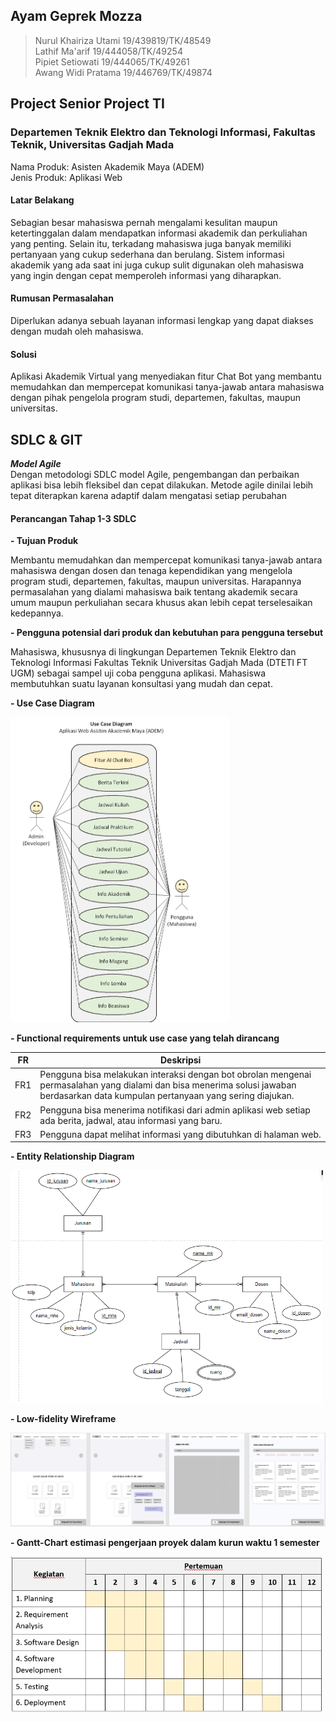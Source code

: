 ## Ayam Geprek Mozza

> Nurul Khairiza Utami  19/439819/TK/48549
> <br>
> Lathif Ma'arif        19/444058/TK/49254
> <br>
> Pipiet Setiowati      19/444065/TK/49261
> <br>
> Awang Widi Pratama    19/446769/TK/49874

## Project Senior Project TI

### Departemen Teknik Elektro dan Teknologi Informasi, Fakultas Teknik, Universitas Gadjah Mada

Nama Produk: Asisten Akademik Maya (ADEM)
<br>
Jenis Produk: Aplikasi Web

#### Latar Belakang

Sebagian besar mahasiswa pernah mengalami kesulitan maupun ketertinggalan dalam mendapatkan informasi akademik dan perkuliahan yang penting. Selain itu, terkadang mahasiswa juga banyak memiliki pertanyaan yang cukup sederhana dan berulang. Sistem informasi akademik yang ada saat ini juga cukup sulit digunakan oleh mahasiswa yang ingin dengan cepat memperoleh informasi yang diharapkan.

#### Rumusan Permasalahan

Diperlukan adanya sebuah layanan informasi lengkap yang dapat diakses dengan mudah oleh mahasiswa.

#### Solusi

Aplikasi Akademik Virtual yang menyediakan fitur Chat Bot yang membantu memudahkan dan mempercepat komunikasi tanya-jawab antara mahasiswa dengan pihak pengelola program studi, departemen, fakultas, maupun universitas.

## SDLC & GIT
**_Model Agile_**
<br>
Dengan metodologi SDLC model Agile, pengembangan dan perbaikan aplikasi bisa lebih fleksibel dan cepat dilakukan. Metode agile dinilai lebih tepat diterapkan karena adaptif dalam mengatasi setiap perubahan

#### Perancangan Tahap 1-3 SDLC

**- Tujuan Produk**

Membantu memudahkan dan mempercepat komunikasi tanya-jawab antara mahasiswa dengan dosen dan tenaga kependidikan yang mengelola program studi, departemen, fakultas, maupun universitas. Harapannya permasalahan yang dialami mahasiswa baik tentang akademik secara umum maupun perkuliahan secara khusus akan lebih cepat terselesaikan kedepannya.

**- Pengguna potensial dari produk dan kebutuhan para pengguna tersebut**

Mahasiswa, khususnya di lingkungan Departemen Teknik Elektro dan Teknologi Informasi Fakultas Teknik Universitas Gadjah Mada (DTETI FT UGM) sebagai sampel uji coba pengguna aplikasi. Mahasiswa membutuhkan suatu layanan konsultasi yang mudah dan cepat.

**- Use Case Diagram**

<img src="https://github.com/awangwidip/ADEM/blob/main/docs/docassets/usecase.png" alt="use case diagram" style="width:350px;"/>

**- Functional requirements untuk use case yang telah dirancang**

| FR  | Deskripsi |
| --- | --- |
| FR1 |Pengguna bisa melakukan interaksi dengan bot obrolan mengenai permasalahan yang dialami dan bisa menerima solusi jawaban berdasarkan data kumpulan pertanyaan yang sering diajukan.|
| FR2 | Pengguna bisa menerima notifikasi dari admin aplikasi web setiap ada berita, jadwal, atau informasi yang baru. |
| FR3 | Pengguna dapat melihat informasi yang dibutuhkan di halaman web. |


**- Entity Relationship Diagram**

<img src="https://github.com/awangwidip/ADEM/blob/main/docs/docassets/erd.png" alt="Entity relationship diagram" style="width:500px;"/>

**- Low-fidelity Wireframe**

<img src="https://github.com/awangwidip/ADEM/blob/main/docs/docassets/wireframe.png" alt="Low-fidelity Wireframe"/>

**- Gantt-Chart estimasi pengerjaan proyek dalam kurun waktu 1 semester**

<img src="https://github.com/awangwidip/ADEM/blob/main/docs/docassets/gantt.png" alt="Gantt-Chart" style="width:500px;"/>

